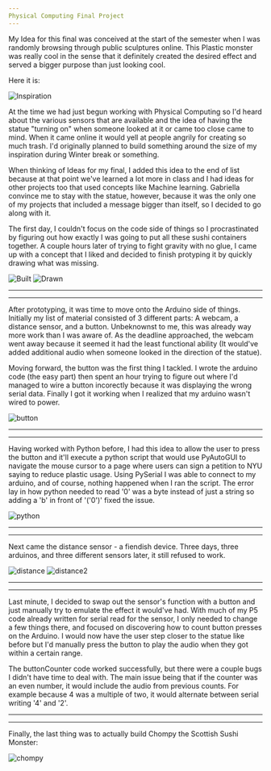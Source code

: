```yaml
---
Physical Computing Final Project
---
```


  My Idea for this final was conceived at the start of the semester when I was randomly browsing through public sculptures online. This Plastic monster was really cool in the sense that it definitely created the desired effect and served a bigger purpose than just looking cool. 

Here it is: 

![Inspiration](https://i.imgur.com/Db4TjIC.png)

  At the time we had just begun working with Physical Computing so I'd heard about the various sensors that are available and the idea of having the statue "turning on" when someone looked at it or came too close came to mind. When it came online it would yell at people angrily for creating so much trash. I'd originally planned to build something around the size of my inspiration during Winter break or something. 

  When thinking of Ideas for my final, I added this idea to the end of list because at that point we've learned a lot more in class and I had ideas for other projects too that used concepts like Machine learning. Gabriella convince me to stay with the statue, however, because it was the only one of my projects that included a message bigger than itself, so I decided to go along with it. 

  The first day, I couldn't focus on the code side of things so I procrastinated by figuring out how exactly I was going to put all these sushi containers together. A couple hours later of trying to fight gravity with no glue, I came up with a concept that I liked and decided to finish protyping it by quickly drawing what was missing.


![Built](https://i.imgur.com/RgHIx3i.jpg)
![Drawn](https://i.imgur.com/z2eWtWO.jpg)

---
---

  After prototyping, it was time to move onto the Arduino side of things. Initially my list of material consisted of 3 different parts: A webcam, a distance sensor, and a button. Unbeknownst to me, this was already way more work than I was aware of. As the deadline approached, the webcam went away because it seemed it had the least functional ability (It would've added additional audio when someone looked in the direction of the statue).

  Moving forward, the button was the first thing I tackled. I wrote the arduino code (the easy part) then spent an hour trying to figure out where I'd managed to wire a button incorectly because it was displaying the wrong serial data. Finally I got it working when I realized that my arduino wasn't wired to power. 

![button](https://i.imgur.com/2nphLkL.jpg)

---
---

  Having worked with Python before, I had this idea to allow the user to press the button and it'll execute a python script that would use PyAutoGUI to navigate the mouse cursor to a page where users can sign a petition to NYU saying to reduce plastic usage. Using PySerial I was able to connect to my arduino, and of course, nothing happened when I ran the script. The error lay in how python needed to read '0' was a byte instead of just a string so adding a 'b' in front of '('0')' fixed the issue. 

![python](https://i.imgur.com/zaditsr.png)

---
---

  Next came the distance sensor - a fiendish device. Three days, three arduinos, and three different sensors later, it still refused to work. 

![distance](https://i.imgur.com/lBXmQUf.jpg)
![distance2](https://i.imgur.com/r3NVcQt.jpg)

---
---


  Last minute, I decided to swap out the sensor's function with a button and just manually try to emulate the effect it would've had. With much of my P5 code already written for serial read for the sensor, I only needed to change a few things there, and focused on discovering how to count button presses on the Arduino. I would now have the user step closer to the statue like before but I'd manually press the button to play the audio when they got within a certain range. 

  The buttonCounter code worked successfully, but there were a couple bugs I didn't have time to deal with. The main issue being that if the counter was an even number, it would include the audio from previous counts. For example because 4 was a multiple of two, it would alternate between serial writing '4' and '2'. 



---
---

Finally, the last thing was to actually build Chompy the Scottish Sushi Monster:

![chompy](https://i.imgur.com/Fj2itw8.jpg)



